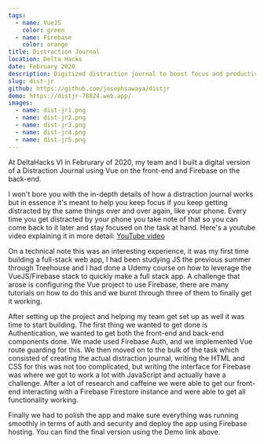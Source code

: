 ```yaml
---
tags:
  - name: VueJS
    color: green
  - name: Firebase
    color: orange
title: Distraction Journal
location: Delta Hacks
date: February 2020
description: Digitized distraction journal to boost focus and productivity.
slug: dist-jr
github: https://github.com/josephsawaya/distjr
demo: https://distjr-78824.web.app/
images:
  - name: dist-jr1.png
  - name: dist-jr2.png
  - name: dist-jr3.png
  - name: dist-jr4.png
  - name: dist-jr5.png
---
```


At DeltaHacks VI in Februrary of 2020, my team and I built a digital version of a Distraction Journal using Vue on the front-end and Firebase on the back-end.

I won't bore you with the in-depth details of how a distraction journal works but in essence it's meant to help you keep focus if you keep getting distracted by the same things over and over again, like your phone. Every time you get distracted by your phone you take note of that so you can come back to it later and stay focused on the task at hand. Here's a youtube video explaining it in more detail: [YouTube video](https://www.youtube.com/watch?v=A3qk1SMTTg4)

On a technical note this was an interesting experience, it was my first time building a full-stack web app, I had been studying JS the previous summer through Treehouse and I had done a Udemy course on how to leverage the VueJS/Firebase stack to quickly make a full stack app. A challenge that arose is configuring the Vue project to use Firebase, there are many tutorials on how to do this and we burnt through three of them to finally get it working.

After setting up the project and helping my team get set up as well it was time to start building. The first thing we wanted to get done is Authentication, we wanted to get both the front-end and back-end components done. We made used Firebase Auth, and we implemented Vue route guarding for this. We then moved on to the bulk of the task which consisted of creating the actual distraction journal, writing the HTML and CSS for this was not too complicated, but writing the interface for Firebase was where we got to work a lot with JavaScript and actually have a challenge. After a lot of research and caffeine we were able to get our front-end interacting with a Firebase Firestore instance and were able to get all functionality working.

Finally we had to polish the app and make sure everything was running smoothly in terms of auth and security and deploy the app using Firebase hosting. You can find the final version using the Demo link above.
